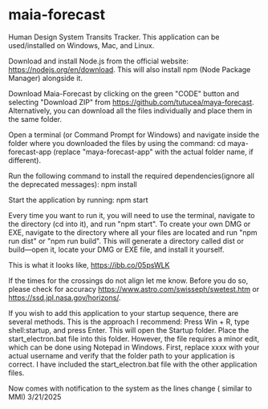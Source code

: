 # maia-forecast
Human Design System Transits Tracker. This application can be used/installed on Windows, Mac, and Linux.

Download and install Node.js from the official website: https://nodejs.org/en/download. This will also install npm (Node Package Manager) alongside it.

Download Maia-Forecast by clicking on the green "CODE" button and selecting "Download ZIP" from https://github.com/tutucea/maya-forecast. Alternatively, you can download all the files individually and place them in the same folder.

Open a terminal (or Command Prompt for Windows) and navigate inside the folder where you downloaded the files by using the command: cd maya-forecast-app (replace "maya-forecast-app" with the actual folder name, if different).

Run the following command to install the required dependencies(ignore all the deprecated messages): npm install

Start the application by running: npm start

Every time you want to run it, you will need to use the terminal, navigate to the directory (cd into it), and run "npm start". To create your own DMG or EXE, navigate to the directory where all your files are located and run "npm run dist" or "npm run build". This will generate a directory called dist or build—open it, locate your DMG or EXE file, and install it yourself.



This is what it looks like,   https://ibb.co/05psWLK


If the times for the crossings do not align let me know. Before you do so, please check for accuracy https://www.astro.com/swisseph/swetest.htm or https://ssd.jpl.nasa.gov/horizons/.



If you wish to add this application to your startup sequence, there are several methods. This is the approach I recommend: Press Win + R, type shell:startup, and press Enter. This will open the Startup folder. Place the start_electron.bat file into this folder. However, the file requires a minor edit, which can be done using Notepad in Windows. First, replace xxxx with your actual username and verify that the folder path to your application is correct. I have included the start_electron.bat file with the other application files.

Now comes with notification to the system as the  lines change ( similar to MMI) 3/21/2025
